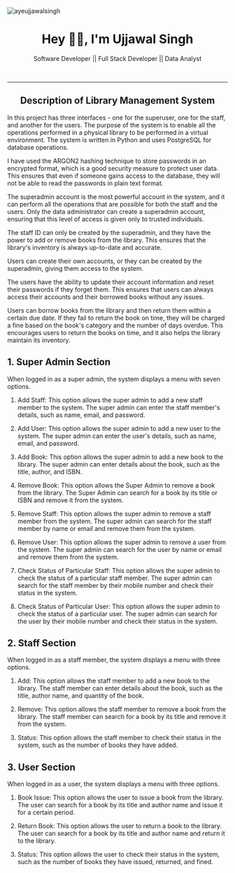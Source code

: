 <img src="https://komarev.com/ghpvc/?username=ayeujjawalsingh&label=Profile%20Visiters&color=0e75b6&style=flat" alt="ayeujjawalsingh" />

<h1 align="center"> Hey 👋🏻, I'm Ujjawal Singh </br> 
</h1>
<p align="center">Software Developer || Full Stack Developer || Data Analyst</p>
<p align="center">
<a href="https://auth.geeksforgeeks.org/user/ayeujjawalsingh/practice" target="_blank"><img alt="" src="https://img.shields.io/badge/GeeksforGeeks-000?logo=GeeksforGeeks&logoColor=2FF200&style=for-the-badge" style="vertical-align:center" /></a>
<a href="https://linkedin.com/in/ayeujjawalsingh" target="_blank"><img alt="" src="https://img.shields.io/badge/LinkedIn-000?logo=linkedin&logoColor=0A66C2&style=for-the-badge" style="vertical-align:center" /></a>
<a href="https://github.com/ayeujjawalsingh" target="_blank"><img alt="" src="https://img.shields.io/badge/Github-000?logo=github&logoColor=f4f9fe&style=for-the-badge" style="vertical-align:center" /></a>
<a href="https://leetcode.com/ayeujjawalsingh/" target="_blank"><img alt="" src="https://img.shields.io/badge/Leetcode-000?logo=leetcode&logoColor=FFF926&style=for-the-badge" style="vertical-align:center" /></a></p>
<hr>
<h2 align="center">Description of Library Management System</h2>

<p>
In this project has three interfaces - one for the superuser, one for the staff, and another for the users. The purpose of the system is to enable all the operations performed in a physical library to be performed in a virtual environment. The system is written in Python and uses PostgreSQL for database operations.

I have used the ARGON2 hashing technique to store passwords in an encrypted format, which is a good security measure to protect user data. This ensures that even if someone gains access to the database, they will not be able to read the passwords in plain text format.

The superadmin account is the most powerful account in the system, and it can perform all the operations that are possible for both the staff and the users. Only the data administrator can create a superadmin account, ensuring that this level of access is given only to trusted individuals.

The staff ID can only be created by the superadmin, and they have the power to add or remove books from the library. This ensures that the library's inventory is always up-to-date and accurate.

Users can create their own accounts, or they can be created by the superadmin, giving them access to the system.

The users have the ability to update their account information and reset their passwords if they forget them. This ensures that users can always access their accounts and their borrowed books without any issues.

Users can borrow books from the library and then return them within a certain due date. If they fail to return the book on time, they will be charged a fine based on the book's category and the number of days overdue. This encourages users to return the books on time, and it also helps the library maintain its inventory.
</p>
<!-- <hr> -->

<!-- <p>
In this Library Management System project, I have implemented a login system with three user types: super admin, staff, and user.
</p> -->

## 1. Super Admin Section

<p>
When logged in as a super admin, the system displays a menu with seven options.

1. Add Staff: This option allows the super admin to add a new staff member to the system. The super admin can enter the staff member's details, such as name, email, and password.
 
2. Add User: This option allows the super admin to add a new user to the system. The super admin can enter the user's details, such as name, email, and password.
 
3. Add Book: This option allows the super admin to add a new book to the library. The super admin can enter details about the book, such as the title, author, and ISBN.
 
4. Remove Book: This option allows the Super Admin to remove a book from the library. The Super Admin can search for a book by its title or ISBN and remove it from the system.
 
5. Remove Staff: This option allows the super admin to remove a staff member from the system. The super admin can search for the staff member by name or email and remove them from the system.
 
6. Remove User: This option allows the super admin to remove a user from the system. The super admin can search for the user by name or email and remove them from the system.
 
7. Check Status of Particular Staff: This option allows the super admin to check the status of a particular staff member. The super admin can search for the staff member by their mobile number and check their status in the system.
 
8. Check Status of Particular User: This option allows the super admin to check the status of a particular user. The super admin can search for the user by their mobile number and check their status in the system.
</p>

## 2. Staff Section

<p>
When logged in as a staff member, the system displays a menu with three options.

1. Add: This option allows the staff member to add a new book to the library. The staff member can enter details about the book, such as the title, author name, and quantity of the book.
 
2. Remove: This option allows the staff member to remove a book from the library. The staff member can search for a book by its title and remove it from the system.
 
3. Status: This option allows the staff member to check their status in the system, such as the number of books they have added.
</p>

## 3. User Section

<p>
When logged in as a user, the system displays a menu with three options.

1. Book Issue: This option allows the user to issue a book from the library. The user can search for a book by its title and author name and issue it for a certain period.
 
2. Return Book: This option allows the user to return a book to the library. The user can search for a book by its title and author name and return it to the library.
 
3. Status: This option allows the user to check their status in the system, such as the number of books they have issued, returned, and fined.
</p>
